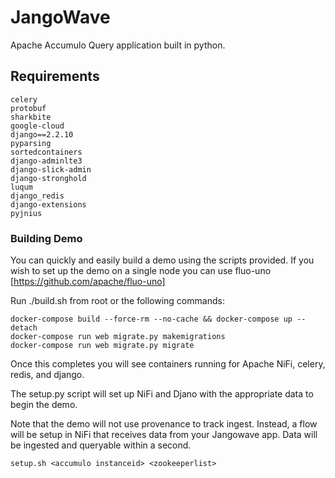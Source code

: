 # JangoWave
Apache Accumulo Query application built in python. 

## Requirements

    celery
    protobuf
    sharkbite
    google-cloud
    django==2.2.10
    pyparsing
    sortedcontainers
    django-adminlte3
    django-slick-admin
    django-stronghold
    luqum
    django_redis
    django-extensions
    pyjnius

### Building Demo

You can quickly and easily build a demo using the scripts provided.  If you wish to set up the demo
on a single node you can use fluo-uno [https://github.com/apache/fluo-uno] 

Run ./build.sh from root or the following commands:

    docker-compose build --force-rm --no-cache && docker-compose up --detach
    docker-compose run web migrate.py makemigrations
    docker-compose run web migrate.py migrate

Once this completes you will see containers running for Apache NiFi, celery, redis, and django.

The setup.py script will set up NiFi and Djano with the appropriate data to begin the demo.

Note that the demo will not use provenance to track ingest. Instead, a flow will be setup in NiFi
that receives data from your Jangowave app. Data will be ingested and queryable within a second. 

    setup.sh <accumulo instanceid> <zookeeperlist>